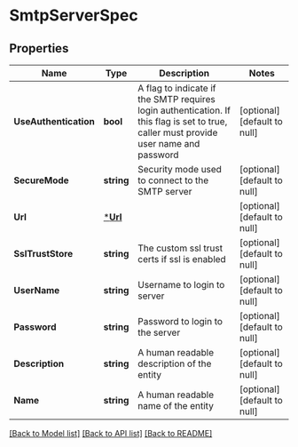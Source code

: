 # SmtpServerSpec

## Properties
Name | Type | Description | Notes
------------ | ------------- | ------------- | -------------
**UseAuthentication** | **bool** | A flag to indicate if the SMTP requires login authentication. If this flag is set to true, caller must provide user name and password  | [optional] [default to null]
**SecureMode** | **string** | Security mode used to connect to the SMTP server  | [optional] [default to null]
**Url** | [***Url**](Url.md) |  | [optional] [default to null]
**SslTrustStore** | **string** | The custom ssl trust certs if ssl is enabled  | [optional] [default to null]
**UserName** | **string** | Username to login to server  | [optional] [default to null]
**Password** | **string** | Password to login to the server  | [optional] [default to null]
**Description** | **string** | A human readable description of the entity  | [optional] [default to null]
**Name** | **string** | A human readable name of the entity | [optional] [default to null]

[[Back to Model list]](../README.md#documentation-for-models) [[Back to API list]](../README.md#documentation-for-api-endpoints) [[Back to README]](../README.md)


